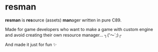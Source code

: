 # resman

**resman** is **res**ource (assets) **man**ager written in pure C89.

Made for game developers who want to make a game with custom engine and avoid creating their own resource manager... ┐('～`;)┌

And made it just for fun ✨
